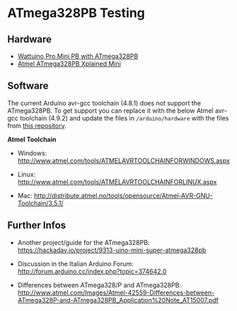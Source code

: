 # ATmega328PB Testing

## Hardware
* [Wattuino Pro Mini PB with ATmega328PB](http://www.watterott.com/en/Wattuino-pro-mini-PB-5V-16MHz)
* [Atmel ATmega328PB Xplained Mini](http://www.watterott.com/en/Atmel-Xplained-Mini-Evalution-Kit)


## Software
The current Arduino avr-gcc toolchain (4.8.1) does not support the ATmega328PB.
To get support you can replace it with the below Atmel avr-gcc toolchain (4.9.2) and update the files in ```/arduino/hardware``` with the files from [this repository](https://github.com/watterott/ATmega328PB-Testing/archive/master.zip).

**Atmel Toolchain**
* Windows: http://www.atmel.com/tools/ATMELAVRTOOLCHAINFORWINDOWS.aspx

* Linux: http://www.atmel.com/tools/ATMELAVRTOOLCHAINFORLINUX.aspx

* Mac: http://distribute.atmel.no/tools/opensource/Atmel-AVR-GNU-Toolchain/3.5.1/


## Further Infos
* Another project/guide for the ATmega328PB: https://hackaday.io/project/9313-uino-mini-super-atmega328pb

* Discussion in the Italian Arduino Forum: http://forum.arduino.cc/index.php?topic=374642.0

* Differences between ATmega328/P and ATmega328PB: http://www.atmel.com/Images/Atmel-42559-Differences-between-ATmega328P-and-ATmega328PB_Application%20Note_AT15007.pdf
